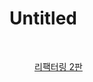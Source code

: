 # Untitled



<figure><img src=".gitbook/assets/리팩터링 2판.jpeg" alt=""><figcaption><p><a href="./">리팩터링 2판</a></p></figcaption></figure>
